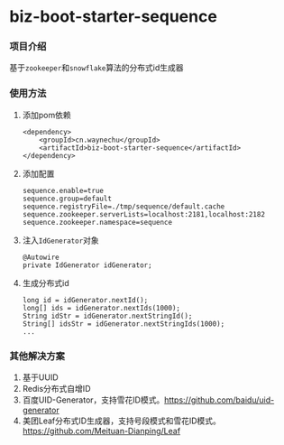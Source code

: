 # biz-boot-starter-sequence

### 项目介绍
基于`zookeeper`和`snowflake`算法的分布式id生成器

### 使用方法

1. 添加pom依赖
    ```
    <dependency>
        <groupId>cn.waynechu</groupId>
        <artifactId>biz-boot-starter-sequence</artifactId>
    </dependency>
    ```
2. 添加配置
    ```
    sequence.enable=true
    sequence.group=default
    sequence.registryFile=./tmp/sequence/default.cache
    sequence.zookeeper.serverLists=localhost:2181,localhost:2182
    sequence.zookeeper.namespace=sequence
    ```
2. 注入`IdGenerator`对象
    ```
    @Autowire
    private IdGenerator idGenerator;
    ```
3. 生成分布式id
    ```
    long id = idGenerator.nextId();
    long[] ids = idGenerator.nextIds(1000);
    String idStr = idGenerator.nextStringId();
    String[] idsStr = idGenerator.nextStringIds(1000);
    ...
    ```
   
### 其他解决方案
1. 基于UUID
2. Redis分布式自增ID
3. 百度UID-Generator，支持雪花ID模式。https://github.com/baidu/uid-generator
4. 美团Leaf分布式ID生成器，支持号段模式和雪花ID模式。https://github.com/Meituan-Dianping/Leaf


